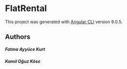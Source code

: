 # FlatRental

This project was generated with [Angular CLI](https://github.com/angular/angular-cli) version 9.0.5.

## Authors
##### Fatma Ayyüce Kurt
##### Kamil Oğuz Köse
